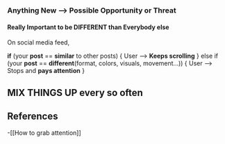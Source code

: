 
### Anything New --> Possible Opportunity or Threat

#### Really Important to be DIFFERENT than Everybody else

On social media feed, 

**if** (your **post** == **similar** to other posts) {
	User --> **Keeps scrolling**
} 
else if (your **post** == **different**(format, colors, visuals, movement...)) {
	 User --> Stops and **pays attention**
}

## MIX THINGS UP every so often
## References
<!-- Links to pages not referenced in the content -->
-[[How to grab attention]]